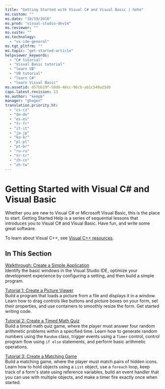 ```yaml
---
title: "Getting Started with Visual C# and Visual Basic | hehe"
ms.custom: ""
ms.date: "10/19/2016"
ms.prod: "visual-studio-dev14"
ms.reviewer: ""
ms.suite: ""
ms.technology: 
  - "vs-ide-general"
ms.tgt_pltfrm: ""
ms.topic: "get-started-article"
helpviewer_keywords: 
  - "C# tutorial"
  - "Visual Basic tutorial"
  - "learn VB"
  - "VB tutorial"
  - "learn C#"
  - "learn Visual Basic"
ms.assetid: d57bb19f-58d6-48cc-96cb-ab1c540a25d0
caps.latest.revision: 13
ms.author: "kempb"
manager: "ghogen"
translation.priority.ht: 
  - "cs-cz"
  - "de-de"
  - "es-es"
  - "fr-fr"
  - "it-it"
  - "ja-jp"
  - "ko-kr"
  - "pl-pl"
  - "pt-br"
  - "ru-ru"
  - "tr-tr"
  - "zh-cn"
  - "zh-tw"
---
```

# Getting Started with Visual C# and Visual Basic
Whether you are new to Visual C# or Microsoft Visual Basic, this is the place to start. Getting Started Help is a series of sequential lessons that introduces you to Visual C# and Visual Basic. Have fun, and write some great software.  
  
 To learn about Visual C++, see [Visual C++ resources](http://msdn.microsoft.com/vstudio/hh386302.aspx).  
  
## In This Section  
 [Walkthrough: Create a Simple Application](../ide/walkthrough--create-a-simple-application-with-visual-csharp-or-visual-basic.md)  
 Identify the basic windows in the Visual Studio IDE, optimize your development experience by configuring a setting, and then build a simple program.  
  
 [Tutorial 1: Create a Picture Viewer](../ide/tutorial-1--create-a-picture-viewer.md)  
 Build a program that loads a picture from a file and displays it in a window. Learn how to drag controls like buttons and picture boxes on your form, set their properties, and use containers to smoothly resize the form. Get started writing code.  
  
 [Tutorial 2: Create a Timed Math Quiz](../ide/tutorial-2--create-a-timed-math-quiz.md)  
 Build a timed math quiz game, where the player must answer four random arithmetic problems within a specified time. Learn how to generate random numbers using the `Random` class, trigger events using a `Timer` control, control program flow using `if else` statements, and perform basic arithmetic operations.  
  
 [Tutorial 3: Create a Matching Game](../ide/tutorial-3--create-a-matching-game.md)  
 Build a matching game, where the player must match pairs of hidden icons. Learn how to hold objects using a `List` object, use a `foreach` loop, keep track of a form's state using reference variables, build an event handler that you can use with multiple objects, and make a timer fire exactly once when started.